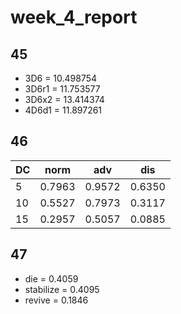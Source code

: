 week_4_report
=============

## 45 ##
+ 3D6   =  10.498754
+ 3D6r1 =  11.753577
+ 3D6x2 =  13.414374
+ 4D6d1 =  11.897261

## 46 ##
| DC |  norm  |   adv  |   dis  |
|:---|:------:|:------:|:------:|
| 5  | 0.7963 | 0.9572 | 0.6350 |
| 10 | 0.5527 | 0.7973 | 0.3117 |
| 15 | 0.2957 | 0.5057 | 0.0885 |

## 47 ##
+ die = 0.4059
+ stabilize = 0.4095
+ revive = 0.1846
